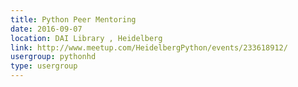 ```yaml
---
title: Python Peer Mentoring
date: 2016-09-07
location: DAI Library , Heidelberg
link: http://www.meetup.com/HeidelbergPython/events/233618912/
usergroup: pythonhd
type: usergroup
---
```

